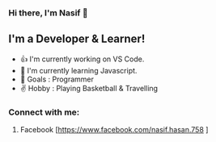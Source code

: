 ### Hi there, I'm Nasif 👏

## I'm a Developer & Learner!

- 👍 I'm currently working on VS Code.
- 🌹 I'm currently learning Javascript.
- 🚁 Goals : Programmer
- ✌ Hobby : Playing Basketball & Travelling

### Connect with me:

1. Facebook [https://www.facebook.com/nasif.hasan.758 ]


  <br />

